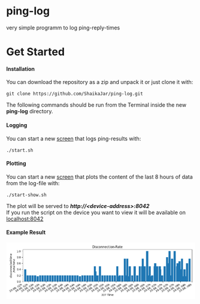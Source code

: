 # ping-log
very simple programm to log ping-reply-times

# Get Started  
#### Installation  
You can download the repository as a zip and unpack it or just clone it with:
```
git clone https://github.com/ShaikaJar/ping-log.git
```  
The following commands should be run from the Terminal inside the new **ping-log** directory.

#### Logging
You can start a new [screen](https://help.ubuntu.com/community/Screen) that logs ping-results with:   
```
./start.sh
```

#### Plotting  
You can start a new [screen](https://help.ubuntu.com/community/Screen) that plots the content of the last 8 hours of data from the log-file with:
```
./start-show.sh
```
The plot will be served to **_http://\<device-address\>:8042_**  
If you run the script on the device you want to view it will be available on [localhost:8042](http://localhost:8042)

#### Example Result

![Example-Image](./ping.png)